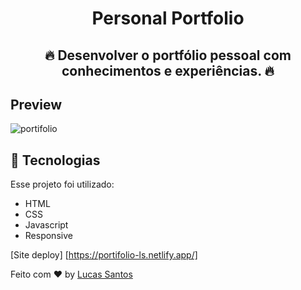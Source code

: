 
<strong><h1 align="center"> Personal Portfolio</h1></strong>


<h2 align="center">🔥 Desenvolver o portfólio pessoal com conhecimentos e experiências.  🔥</h2>


## Preview

![portifolio](https://github.com/lucassantosdl/portifolio/assets/113383301/0a48bfa8-4103-4659-a231-f0559de1fd7d)



## :rocket: Tecnologias 

Esse projeto foi utilizado:

- HTML
- CSS
- Javascript
- Responsive

[Site deploy] [https://portifolio-ls.netlify.app/]

Feito com ♥ by [Lucas Santos](https://github.com/lucassantosdl)

